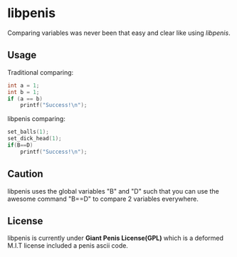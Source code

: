 libpenis
===
Comparing variables was never been that easy and clear like using *libpenis*.

Usage
---
Traditional comparing:
```C
int a = 1;
int b = 1;
if (a == b)
    printf("Success!\n");
```

libpenis comparing:
```C
set_balls(1);
set_dick_head(1);
if(B==D)
    printf("Success!\n");
```
Caution
---
libpenis uses the global variables "B" and "D" such that you can use the awesome command "B==D" to compare 2 variables everywhere. 

License
---
libpenis is currently under **Giant Penis License(GPL)** which is a deformed M.I.T license included a penis ascii code.
